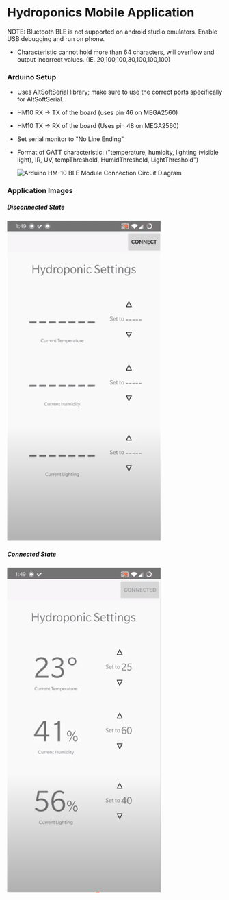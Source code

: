 

# Hydroponics Mobile Application

NOTE: Bluetooth BLE is not supported on android studio emulators. Enable USB debugging and run on phone.

- Characteristic cannot hold more than 64 characters, will overflow and output incorrect values. (IE. 20,100,100,30,100,100,100)

### Arduino Setup

- Uses AltSoftSerial library; make sure to use the correct ports specifically for AltSoftSerial.

- HM10 RX -> TX of the board (uses pin 46 on MEGA2560)

- HM10 TX -> RX of the board (Uses pin 48 on MEGA2560)

- Set serial monitor to "No Line Ending"

- Format of GATT characteristic: 
      ("temperature, humidity, lighting (visible light), IR, UV, tempThreshold, HumidThreshold, LightThreshold")

  ![Arduino HM-10 BLE Module Connection Circuit Diagram](https://circuitdigest.com/sites/default/files/circuitdiagram_mic/Circuit-Diagram-for-HM-10-BLE-Module-with-Arduino-to-Control-an-LED-using-Android-App_0.png)

### Application Images

##### Disconnected State

![Application Disconnected](https://github.com/soihateu/Hydroponics/blob/main/img/Hydroponic%20Disconnect.png)

##### Connected State

![Application Connected](https://github.com/soihateu/Hydroponics/blob/main/img/Hydroponic%20Connected.png)

